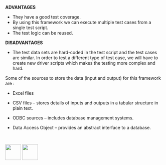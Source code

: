 
<b>ADVANTAGES</b>

-	They have a good test coverage.
-	By using this framework we can execute multiple test cases from a single test script.
-	The test logic can be reused.

<b>DISADVANTAGES</b>

-	The test data sets are hard-coded in the test script and the test cases are similar. In order to test a different type of test case, we will have to create new driver scripts which makes the testing more complex and hard.

Some of the sources to store the data (input and output) for this framework are :

-	Excel files  

-	CSV files – stores details of inputs and outputs in a tabular structure in 
plain text.

-	ODBC sources – includes database management systems.

-	Data Access Object – provides an abstract interface to a database. 

<br>

[<img src="https://cloud.githubusercontent.com/assets/14101008/10718970/e8253ecc-7b43-11e5-8fcb-af3acab64686.png" width="50" height="50"></img>](https://github.com/hariniiyer/CSCI-5828_Presentation2_Testing-Frameworks/blob/master/data2.md)
[<img src="https://cloud.githubusercontent.com/assets/14101008/10718969/e5b6db32-7b43-11e5-886a-b848ca79f105.png" width="50" height="50"></img>](https://github.com/hariniiyer/CSCI-5828_Presentation2_Testing-Frameworks/blob/master/key1.md)
